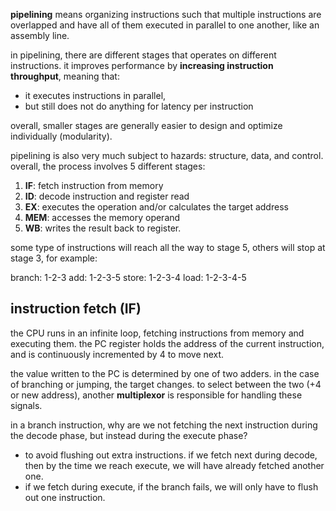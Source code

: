**pipelining** means organizing instructions such that multiple instructions are overlapped and have all of them executed in parallel to one another, like an assembly line.

in pipelining, there are different stages that operates on different instructions. it improves performance by **increasing instruction throughput**, meaning that:
- it executes instructions in parallel,
- but still does not do anything for latency per instruction

overall, smaller stages are generally easier to design and optimize individually (modularity).

pipelining is also very much subject to hazards: structure, data, and control. overall, the process involves 5 different stages:
1. **IF**: fetch instruction from memory
2. **ID**: decode instruction and register read
3. **EX**: executes the operation and/or calculates the target address
4. **MEM**: accesses the memory operand
5. **WB**: writes the result back to register.

some type of instructions will reach all the way to stage 5, others will stop at stage 3, for example: 

branch: 1-2-3
add: 1-2-3-5
store: 1-2-3-4
load: 1-2-3-4-5
## instruction fetch (IF)
the CPU runs in an infinite loop, fetching instructions from memory and executing them. the PC register holds the address of the current instruction, and is continuously incremented by 4 to move next.

the value written to the PC is determined by one of two adders. in the case of branching or jumping, the target changes. to select between the two (+4 or new address), another **multiplexor** is responsible for handling these signals. 

in a branch instruction, why are we not fetching the next instruction during the decode phase, but instead during the execute phase?

- to avoid flushing out extra instructions. if we fetch next during decode, then by the time we reach execute, we will have already fetched another one. 
- if we fetch during execute, if the branch fails, we will only have to flush out one instruction.
